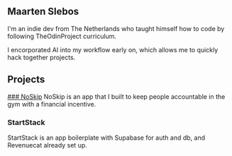 ## Maarten Slebos
I'm an indie dev from The Netherlands who taught himself how to code by following TheOdinProject curriculum. 

I encorporated AI into my workflow early on, which allows me to quickly hack together projects. 

## Projects 
<ins>### NoSkip</ins>
NoSkip is an app that I built to keep people accountable in the gym with a financial incentive. 

### StartStack
StartStack is an app boilerplate with Supabase for auth and db, and Revenuecat already set up. 
